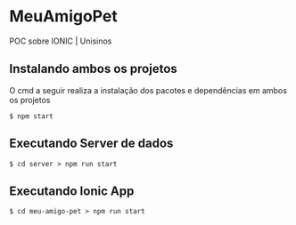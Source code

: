 # MeuAmigoPet
POC sobre IONIC | Unisinos

## Instalando ambos os projetos
O cmd a seguir realiza a instalação dos pacotes e dependências em ambos os projetos
````
$ npm start
````

## Executando Server de dados
````
$ cd server > npm run start
````

## Executando Ionic App
````
$ cd meu-amigo-pet > npm run start
````
